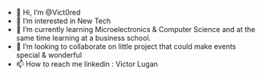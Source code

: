 - 👋 Hi, I’m @Vict0red
- 👀 I’m interested in New Tech
- 🌱 I’m currently learning Microelectronics & Computer Science and at the same time learning at a business school.
- 💞️ I’m looking to collaborate on little project that could make events special & wonderful
- 📫 How to reach me linkedin : Victor Lugan

<!---
Vict0red/Vict0red is a ✨ special ✨ repository because its `README.md` (this file) appears on your GitHub profile.
You can click the Preview link to take a look at your changes.
--->
